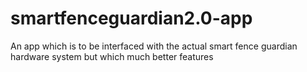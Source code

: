 # smartfenceguardian2.0-app
An app which is to be interfaced with the actual smart fence guardian hardware system but which much better features
